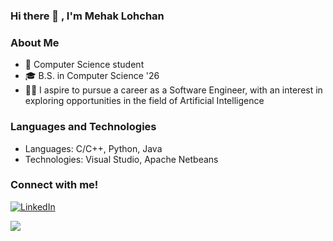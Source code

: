 ### Hi there 👋 , I'm Mehak Lohchan

### About Me

- 🔭 Computer Science student
- 🎓 B.S. in Computer Science '26
- 👩‍💻 I aspire to pursue a career as a Software Engineer, with an interest in exploring opportunities in the field of Artificial Intelligence


### Languages and Technologies
- Languages: C/C++, Python, Java
- Technologies: Visual Studio, Apache Netbeans

### Connect with me! 

[![LinkedIn](https://img.shields.io/badge/LinkedIn-%230077B5.svg?style=for-the-badge&logo=linkedin&logoColor=white)](https://www.linkedin.com/in/mehaklohchan)


![](https://github-readme-stats.vercel.app/api?username=ml703852&theme=shawdow_blue_icons=true)
